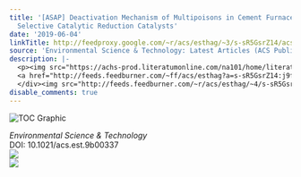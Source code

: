 ```yaml
---
title: '[ASAP] Deactivation Mechanism of Multipoisons in Cement Furnace Flue Gas on
  Selective Catalytic Reduction Catalysts'
date: '2019-06-04'
linkTitle: http://feedproxy.google.com/~r/acs/esthag/~3/s-sR5GsrZ14/acs.est.9b00337
source: 'Environmental Science & Technology: Latest Articles (ACS Publications)'
description: |-
  <p><img src="https://achs-prod.literatumonline.com/na101/home/literatum/publisher/achs/journals/content/esthag/0/esthag.ahead-of-print/acs.est.9b00337/20190603/images/medium/es-2019-003375_0006.gif" alt="TOC Graphic"/></p><div><cite>Environmental Science & Technology</cite></div><div>DOI: 10.1021/acs.est.9b00337</div><div class="feedflare">
  <a href="http://feeds.feedburner.com/~ff/acs/esthag?a=s-sR5GsrZ14:j9fkk7bCKdc:yIl2AUoC8zA"><img src="http://feeds.feedburner.com/~ff/acs/esthag?d=yIl2AUoC8zA" border="0"></img></a>
  </div><img src="http://feeds.feedburner.com/~r/acs/esthag/~4/s-sR5GsrZ14" ...
disable_comments: true
---
```

<p><img src="https://achs-prod.literatumonline.com/na101/home/literatum/publisher/achs/journals/content/esthag/0/esthag.ahead-of-print/acs.est.9b00337/20190603/images/medium/es-2019-003375_0006.gif" alt="TOC Graphic"/></p><div><cite>Environmental Science & Technology</cite></div><div>DOI: 10.1021/acs.est.9b00337</div><div class="feedflare">
<a href="http://feeds.feedburner.com/~ff/acs/esthag?a=s-sR5GsrZ14:j9fkk7bCKdc:yIl2AUoC8zA"><img src="http://feeds.feedburner.com/~ff/acs/esthag?d=yIl2AUoC8zA" border="0"></img></a>
</div><img src="http://feeds.feedburner.com/~r/acs/esthag/~4/s-sR5GsrZ14" ...